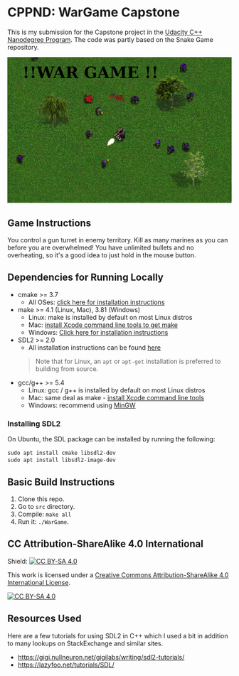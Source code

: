 # CPPND: WarGame Capstone

This is my submission for the Capstone project in the [Udacity C++ Nanodegree Program](https://www.udacity.com/course/c-plus-plus-nanodegree--nd213). The code was partly based on the Snake Game repository.

<img src="WarGame.png"/>

## Game Instructions

You control a gun turret in enemy territory. Kill as many marines as you can before you are overwhelmed!
You have unlimited bullets and no overheating, so it's a good idea to just hold in the mouse button. 

## Dependencies for Running Locally
* cmake >= 3.7
  * All OSes: [click here for installation instructions](https://cmake.org/install/)
* make >= 4.1 (Linux, Mac), 3.81 (Windows)
  * Linux: make is installed by default on most Linux distros
  * Mac: [install Xcode command line tools to get make](https://developer.apple.com/xcode/features/)
  * Windows: [Click here for installation instructions](http://gnuwin32.sourceforge.net/packages/make.htm)
* SDL2 >= 2.0
  * All installation instructions can be found [here](https://wiki.libsdl.org/Installation)
  >Note that for Linux, an `apt` or `apt-get` installation is preferred to building from source. 
* gcc/g++ >= 5.4
  * Linux: gcc / g++ is installed by default on most Linux distros
  * Mac: same deal as make - [install Xcode command line tools](https://developer.apple.com/xcode/features/)
  * Windows: recommend using [MinGW](http://www.mingw.org/)  
  
### Installing SDL2

On Ubuntu, the SDL package can be installed by running the following:

```
sudo apt install cmake libsdl2-dev
sudo apt install libsdl2-image-dev
```

## Basic Build Instructions

1. Clone this repo.
2. Go to `src` directory.
3. Compile: `make all`
4. Run it: `./WarGame`.


## CC Attribution-ShareAlike 4.0 International


Shield: [![CC BY-SA 4.0][cc-by-sa-shield]][cc-by-sa]

This work is licensed under a
[Creative Commons Attribution-ShareAlike 4.0 International License][cc-by-sa].

[![CC BY-SA 4.0][cc-by-sa-image]][cc-by-sa]

[cc-by-sa]: http://creativecommons.org/licenses/by-sa/4.0/
[cc-by-sa-image]: https://licensebuttons.net/l/by-sa/4.0/88x31.png
[cc-by-sa-shield]: https://img.shields.io/badge/License-CC%20BY--SA%204.0-lightgrey.svg

## Resources Used

Here are a few tutorials for using SDL2 in C++ which I used a bit in addition to many
lookups on StackExchange and similar sites.

* https://gigi.nullneuron.net/gigilabs/writing/sdl2-tutorials/
* https://lazyfoo.net/tutorials/SDL/
